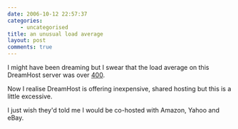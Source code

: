 ```yaml
---
date: 2006-10-12 22:57:37
categories:
    - uncategorised
title: an unusual load average
layout: post
comments: true
---
```

I might have been dreaming but I swear that the load average on this
DreamHost server was over
[400](http://flickr.com/photos/70276096@N00/267787342/).

Now I realise DreamHost is offering inexpensive, shared hosting but this
is a little excessive.

I just wish they'd told me I would be co-hosted with Amazon, Yahoo and
eBay.
